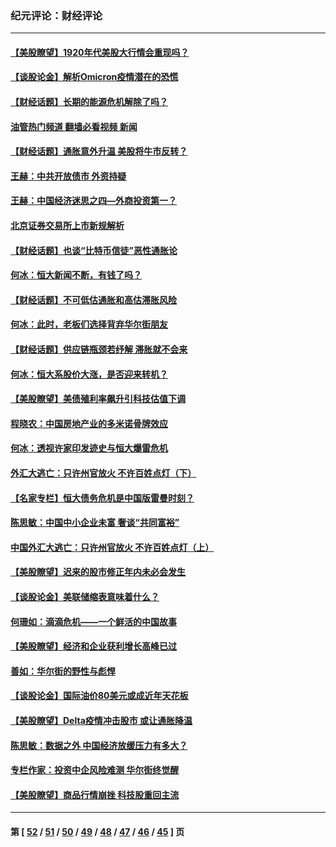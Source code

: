 ### 纪元评论：财经评论
---
#### [【美股瞭望】1920年代美股大行情会重现吗？](../../pages/nsc1026/n13425425.md?12100330) 
#### [【谈股论金】解析Omicron疫情潜在的恐慌](../../pages/nsc1026/n13403704.md?12100330) 
#### [【财经话题】长期的能源危机解除了吗？](../../pages/nsc1026/n13378041.md?12100330) 
#### [油管热门频道 翻墙必看视频 新闻](ok?12100330)
#### [【财经话题】通胀意外升温 美股将牛市反转？](../../pages/nsc1026/n13370659.md?12100330) 
#### [王赫：中共开放债市 外资持疑](../../pages/nsc1026/n13366203.md?12100330) 
#### [王赫：中国经济迷思之四—外商投资第一？](../../pages/nsc1026/n13354150.md?12100330) 
#### [北京证券交易所上市新规解析](../../pages/nsc1026/n13348292.md?12100330) 
#### [【财经话题】也谈“比特币信徒”恶性通胀论](../../pages/nsc1026/n13331972.md?12100330) 
#### [何冰：恒大新闻不断，有钱了吗？](../../pages/nsc1026/n13325002.md?12100330) 
#### [【财经话题】不可低估通胀和高估滞胀风险](../../pages/nsc1026/n13300505.md?12100330) 
#### [何冰：此时，老板们选择背弃华尔街朋友](../../pages/nsc1026/n13295291.md?12100330) 
#### [【财经话题】供应链瓶颈若纾解 滞胀就不会来](../../pages/nsc1026/n13286759.md?12100330) 
#### [何冰：恒大系股价大涨，是否迎来转机？](../../pages/nsc1026/n13276822.md?12100330) 
#### [【美股瞭望】美债殖利率飙升引科技估值下调](../../pages/nsc1026/n13267775.md?12100330) 
#### [程晓农：中国房地产业的多米诺骨牌效应](../../pages/nsc1026/n13259673.md?12100330) 
#### [何冰：透视许家印发迹史与恒大爆雷危机](../../pages/nsc1026/n13253937.md?12100330) 
#### [外汇大逃亡：只许州官放火 不许百姓点灯（下）](../../pages/nsc1026/n13245748.md?12100330) 
#### [【名家专栏】恒大债务危机是中国版雷曼时刻？](../../pages/nsc1026/n13242613.md?12100330) 
#### [陈思敏：中国中小企业未富 奢谈“共同富裕”](../../pages/nsc1026/n13241213.md?12100330) 
#### [中国外汇大逃亡：只许州官放火 不许百姓点灯（上）](../../pages/nsc1026/n13228773.md?12100330) 
#### [【美股瞭望】迟来的股市修正年内未必会发生](../../pages/nsc1026/n13223100.md?12100330) 
#### [【谈股论金】美联储缩表意味着什么？](../../pages/nsc1026/n13174610.md?12100330) 
#### [何珊如：滴滴危机——一个鲜活的中国故事](../../pages/nsc1026/n13151962.md?12100330) 
#### [【美股瞭望】经济和企业获利增长高峰已过](../../pages/nsc1026/n13134466.md?12100330) 
#### [善如：华尔街的野性与彪悍](../../pages/nsc1026/n13112664.md?12100330) 
#### [【谈股论金】国际油价80美元或成近年天花板](../../pages/nsc1026/n13108524.md?12100330) 
#### [【美股瞭望】Delta疫情冲击股市 或让通胀降温](../../pages/nsc1026/n13100297.md?12100330) 
#### [陈思敏：数据之外 中国经济放缓压力有多大？](../../pages/nsc1026/n13085576.md?12100330) 
#### [专栏作家：投资中企风险难测 华尔街终觉醒](../../pages/nsc1026/n13079366.md?12100330) 
#### [【美股瞭望】商品行情崩挫 科技股重回主流](../../pages/nsc1026/n13029798.md?12100330) 

---
#### 第 [ [52](./52.md?12100330) / [51](./51.md?12100330) / [50](./50.md?12100330) / [49](./49.md?12100330) / [48](./48.md?12100330) / [47](./47.md?12100330) / [46](./46.md?12100330) / [45](./45.md?12100330) ] 页

